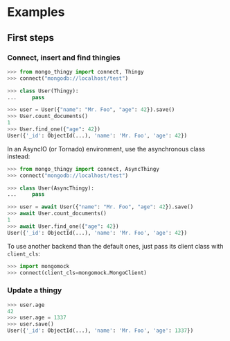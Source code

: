 # Examples

## First steps

### Connect, insert and find thingies

```python
>>> from mongo_thingy import connect, Thingy
>>> connect("mongodb://localhost/test")

>>> class User(Thingy):
...     pass

>>> user = User({"name": "Mr. Foo", "age": 42}).save()
>>> User.count_documents()
1
>>> User.find_one({"age": 42})
User({'_id': ObjectId(...), 'name': 'Mr. Foo', 'age': 42})
```

In an AsyncIO (or Tornado) environment, use the asynchronous class instead:

```python
>>> from mongo_thingy import connect, AsyncThingy
>>> connect("mongodb://localhost/test")

>>> class User(AsyncThingy):
...     pass

>>> user = await User({"name": "Mr. Foo", "age": 42}).save()
>>> await User.count_documents()
1
>>> await User.find_one({"age": 42})
User({'_id': ObjectId(...), 'name': 'Mr. Foo', 'age': 42})
```

To use another backend than the default ones, just pass its client class with
``client_cls``:

```python
>>> import mongomock
>>> connect(client_cls=mongomock.MongoClient)
```

### Update a thingy

```python
>>> user.age
42
>>> user.age = 1337
>>> user.save()
User({'_id': ObjectId(...), 'name': 'Mr. Foo', 'age': 1337})
```
